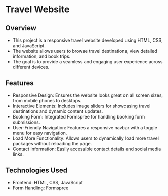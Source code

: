 # Travel Website

## Overview
- This project is a responsive travel website developed using HTML, CSS, and JavaScript.
- The website allows users to browse travel destinations, view detailed information, and book trips.
- The goal is to provide a seamless and engaging user experience across different devices.

## Features
- Responsive Design: Ensures the website looks great on all screen sizes, from mobile phones to desktops.
- Interactive Elements: Includes image sliders for showcasing travel destinations and dynamic content updates.
- Booking Form: Integrated Formspree for handling booking form submissions.
- User-Friendly Navigation: Features a responsive navbar with a toggle menu for easy navigation.
- Load More Functionality: Allows users to dynamically load more travel packages without reloading the page.
- Contact Information: Easily accessible contact details and social media links.

## Technologies Used
- Frontend: HTML, CSS, JavaScript
- Form Handling: Formspree
